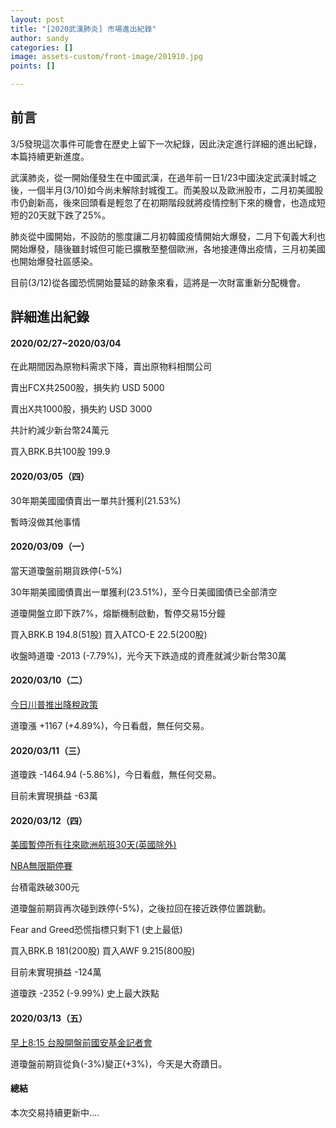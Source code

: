 ```yaml
---
layout: post
title: "[2020武漢肺炎] 市場進出紀錄"
author: sandy
categories: []
image: assets-custom/front-image/201910.jpg
points: []

---
```

## 前言

3/5發現這次事件可能會在歷史上留下一次紀錄，因此決定進行詳細的進出紀錄，本篇持續更新進度。

武漢肺炎，從一開始僅發生在中國武漢，在過年前一日1/23中國決定武漢封城之後，一個半月(3/10)如今尚未解除封城復工。而美股以及歐洲股市，二月初美國股市仍創新高，後來回頭看是輕忽了在初期階段就將疫情控制下來的機會，也造成短短的20天就下跌了25%。

肺炎從中國開始，不設防的態度讓二月初韓國疫情開始大爆發，二月下旬義大利也開始爆發，隨後雖封城但可能已擴散至整個歐洲，各地接連傳出疫情，三月初美國也開始爆發社區感染。

目前(3/12)從各國恐慌開始蔓延的跡象來看，這將是一次財富重新分配機會。

## 詳細進出紀錄

#### 2020/02/27\~2020/03/04

在此期間因為原物料需求下降，賣出原物料相關公司

賣出FCX共2500股，損失約 USD 5000

賣出X共1000股，損失約 USD 3000

共計約減少新台幣24萬元

買入BRK.B共100股 199.9

#### 2020/03/05（四）

30年期美國國債賣出一單共計獲利(21.53%)

暫時沒做其他事情

#### 2020/03/09（一）

當天道瓊盤前期貨跌停(-5%)

30年期美國國債賣出一單獲利(23.51%)，至今日美國國債已全部清空

道瓊開盤立即下跌7%，熔斷機制啟動，暫停交易15分鐘

買入BRK.B 194.8(51股) 買入ATCO-E 22.5(200股)

收盤時道瓊 -2013 (-7.79%)，光今天下跌造成的資產就減少新台幣30萬

#### 2020/03/10（二）

[今日川普推出降稅政策](https://money.udn.com/money/story/5710/4406668 "https://money.udn.com/money/story/5710/4406668")

道瓊漲 +1167 (+4.89%)，今日看戲，無任何交易。

#### 2020/03/11（三）

道瓊跌 -1464.94 (-5.86%)，今日看戲，無任何交易。

目前未實現損益 -63萬

#### 2020/03/12（四）

[美國暫停所有往來歐洲航班30天(英國除外)](https://tw.news.yahoo.com/%E9%98%B2%E5%A0%B5%E6%96%B0%E5%86%A0%E8%82%BA%E7%82%8E-%E5%B7%9D%E6%99%AE-13%E6%97%A5%E8%B5%B7-%E6%9A%AB%E5%81%9C%E6%89%80%E6%9C%89%E6%AD%90%E7%BE%8E%E5%BE%80%E8%BF%94%E8%88%AA%E7%8F%AD30%E5%A4%A9-021218282.html "https://tw.news.yahoo.com/%E9%98%B2%E5%A0%B5%E6%96%B0%E5%86%A0%E8%82%BA%E7%82%8E-%E5%B7%9D%E6%99%AE-13%E6%97%A5%E8%B5%B7-%E6%9A%AB%E5%81%9C%E6%89%80%E6%9C%89%E6%AD%90%E7%BE%8E%E5%BE%80%E8%BF%94%E8%88%AA%E7%8F%AD30%E5%A4%A9-021218282.html")

[NBA無限期停賽](https://news.cnyes.com/news/id/4451900 "https://news.cnyes.com/news/id/4451900")

台積電跌破300元

道瓊盤前期貨再次碰到跌停(-5%)，之後拉回在接近跌停位置跳動。

Fear and Greed恐慌指標只剩下1 (史上最低)

買入BRK.B 181(200股) 買入AWF 9.215(800股)

目前未實現損益 -124萬

道瓊跌 -2352 (-9.99%) 史上最大跌點

#### 2020/03/13（五）

[早上8:15 台股開盤前國安基金記者會](https://ec.ltn.com.tw/article/breakingnews/3098280 "https://ec.ltn.com.tw/article/breakingnews/3098280")

道瓊盤前期貨從負(-3%)變正(+3%)，今天是大奇蹟日。

#### 總結

本次交易持續更新中....
